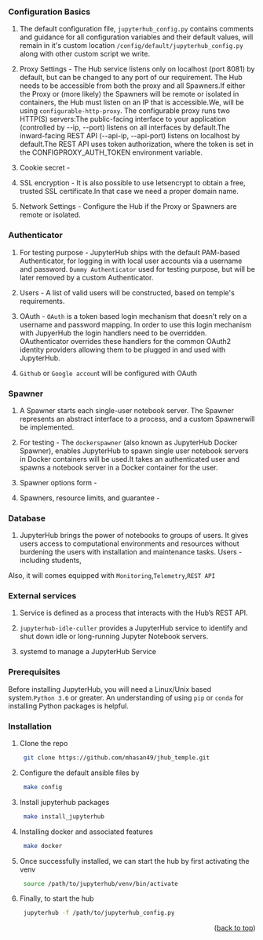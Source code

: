 ### **Configuration Basics** 
1. The default configuration file, `jupyterhub_config.py` contains comments and guidance for all configuration variables and their default values, will remain in it's custom location `/config/default/jupyterhub_config.py` along with other custom script we write.
   
2. Proxy Settings - The Hub service listens only on localhost (port 8081) by default, but can be changed to any port of our requirement. The Hub needs to be accessible from both the proxy and all Spawners.If either the Proxy or (more likely) the Spawners will be remote or isolated in containers, the Hub must listen on an IP that is accessible.We, will be using `configurable-http-proxy`. The configurable proxy runs two HTTP(S) servers:The public-facing interface to your application (controlled by --ip, --port) listens on all interfaces by default.The inward-facing REST API (--api-ip, --api-port) listens on localhost by default.The REST API uses token authorization, where the token is set in the CONFIGPROXY_AUTH_TOKEN environment variable.
   
3. Cookie secret -

4. SSL encryption - It is also possible to use letsencrypt to obtain a free, trusted SSL certificate.In that case we need a proper domain name.

6. Network Settings - Configure the Hub if the Proxy or Spawners are remote or isolated.

### **Authenticator** 
1. For testing purpose - JupyterHub ships with the default PAM-based Authenticator, for logging in with local user accounts via a username and password. `Dummy Authenticator` used for testing purpose, but will be later removed by a custom Authenticator.

2. Users - A list of valid users will be constructed, based on temple's requirements. 
  
3. OAuth - `OAuth` is a token based login mechanism that doesn't rely on a username and password mapping. In order to use this login mechanism with JupyerHub the login handlers need to be overridden. OAuthenticator overrides these handlers for the common OAuth2 identity providers allowing them to be plugged in and used with JupyterHub.
  
4. `Github` or `Google accoun`t will be configured with OAuth

 ### **Spawner** 

1. A Spawner starts each single-user notebook server. The Spawner represents an abstract interface to a process, and a custom Spawnerwill be implemented.

2. For testing - The `dockerspawner` (also known as JupyterHub Docker Spawner), enables JupyterHub to spawn single user notebook servers in Docker containers will be used.It takes an authenticated user and spawns a notebook server in a Docker container for the user.

3. Spawner options form - 
   
4. Spawners, resource limits, and guarantee -
  
 ### **Database**
 1. JupyterHub brings the power of notebooks to groups of users. It gives users access to computational environments and resources without burdening the users with installation and maintenance tasks. Users - including students, 

Also, it will comes equipped with `Monitoring`,`Telemetry`,`REST API`

### **External services** 

1. Service is defined as a process that interacts with the Hub’s REST API.
  
2. `jupyterhub-idle-culler` provides a JupyterHub service to identify and shut down idle or long-running Jupyter Notebook servers.
  
3. systemd to manage a JupyterHub Service 

<!-- GETTING STARTED -->
### Prerequisites

Before installing JupyterHub, you will need a Linux/Unix based system.`Python 3.6` or greater. An understanding of using `pip` or `conda` for installing Python packages is helpful.

### Installation

1. Clone the repo
   ```sh
    git clone https://github.com/mhasan49/jhub_temple.git
   ```
2. Configure the default ansible files by
   ```sh
    make config
   ```
3. Install jupyterhub packages
   ```sh
    make install_jupyterhub
   ```
4. Installing docker and associated features
   ```sh
    make docker
   ```
5. Once successfully installed, we can start the hub by first activating the venv
   ```sh
    source /path/to/jupyterhub/venv/bin/activate
   ```
6. Finally, to start the hub
   ```sh
    jupyterhub -f /path/to/jupyterhub_config.py
   ```  
<p align="right">(<a href="#top">back to top</a>)</p>



